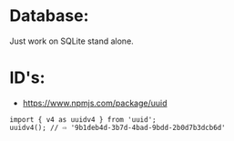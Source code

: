 


# Database:
  Just work on SQLite stand alone.



# ID's:
- https://www.npmjs.com/package/uuid
```
import { v4 as uuidv4 } from 'uuid';
uuidv4(); // ⇨ '9b1deb4d-3b7d-4bad-9bdd-2b0d7b3dcb6d'
```
